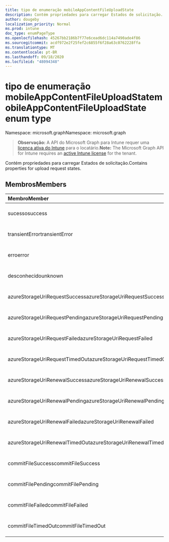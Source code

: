 ```yaml
---
title: tipo de enumeração mobileAppContentFileUploadState
description: Contém propriedades para carregar Estados de solicitação.
author: dougeby
localization_priority: Normal
ms.prod: intune
doc_type: enumPageType
ms.openlocfilehash: 45267bb2186b7f77e6cead6dc114a7490ade4f86
ms.sourcegitcommit: acdf972e2f25fef2c6855f6f28a63c0762228ffa
ms.translationtype: MT
ms.contentlocale: pt-BR
ms.lasthandoff: 09/18/2020
ms.locfileid: "48094348"
---
```

# <a name="mobileappcontentfileuploadstate-enum-type"></a><span data-ttu-id="843dc-103">tipo de enumeração mobileAppContentFileUploadState</span><span class="sxs-lookup"><span data-stu-id="843dc-103">mobileAppContentFileUploadState enum type</span></span>

<span data-ttu-id="843dc-104">Namespace: microsoft.graph</span><span class="sxs-lookup"><span data-stu-id="843dc-104">Namespace: microsoft.graph</span></span>

> <span data-ttu-id="843dc-105">**Observação:** A API do Microsoft Graph para Intune requer uma [licença ativa do Intune](https://go.microsoft.com/fwlink/?linkid=839381) para o locatário.</span><span class="sxs-lookup"><span data-stu-id="843dc-105">**Note:** The Microsoft Graph API for Intune requires an [active Intune license](https://go.microsoft.com/fwlink/?linkid=839381) for the tenant.</span></span>

<span data-ttu-id="843dc-106">Contém propriedades para carregar Estados de solicitação.</span><span class="sxs-lookup"><span data-stu-id="843dc-106">Contains properties for upload request states.</span></span>

## <a name="members"></a><span data-ttu-id="843dc-107">Membros</span><span class="sxs-lookup"><span data-stu-id="843dc-107">Members</span></span>
|<span data-ttu-id="843dc-108">Membro</span><span class="sxs-lookup"><span data-stu-id="843dc-108">Member</span></span>|<span data-ttu-id="843dc-109">Valor</span><span class="sxs-lookup"><span data-stu-id="843dc-109">Value</span></span>|<span data-ttu-id="843dc-110">Descrição</span><span class="sxs-lookup"><span data-stu-id="843dc-110">Description</span></span>|
|:---|:---|:---|
|<span data-ttu-id="843dc-111">sucesso</span><span class="sxs-lookup"><span data-stu-id="843dc-111">success</span></span>|<span data-ttu-id="843dc-112">,0</span><span class="sxs-lookup"><span data-stu-id="843dc-112">0</span></span>|<span data-ttu-id="843dc-113">Ainda não documentado</span><span class="sxs-lookup"><span data-stu-id="843dc-113">Not yet documented</span></span>|
|<span data-ttu-id="843dc-114">transientError</span><span class="sxs-lookup"><span data-stu-id="843dc-114">transientError</span></span>|<span data-ttu-id="843dc-115">1 </span><span class="sxs-lookup"><span data-stu-id="843dc-115">1</span></span>|<span data-ttu-id="843dc-116">Ainda não documentado</span><span class="sxs-lookup"><span data-stu-id="843dc-116">Not yet documented</span></span>|
|<span data-ttu-id="843dc-117">erro</span><span class="sxs-lookup"><span data-stu-id="843dc-117">error</span></span>|<span data-ttu-id="843dc-118">2 </span><span class="sxs-lookup"><span data-stu-id="843dc-118">2</span></span>|<span data-ttu-id="843dc-119">Ainda não documentado</span><span class="sxs-lookup"><span data-stu-id="843dc-119">Not yet documented</span></span>|
|<span data-ttu-id="843dc-120">desconhecido</span><span class="sxs-lookup"><span data-stu-id="843dc-120">unknown</span></span>|<span data-ttu-id="843dc-121">3D</span><span class="sxs-lookup"><span data-stu-id="843dc-121">3</span></span>|<span data-ttu-id="843dc-122">Ainda não documentado</span><span class="sxs-lookup"><span data-stu-id="843dc-122">Not yet documented</span></span>|
|<span data-ttu-id="843dc-123">azureStorageUriRequestSuccess</span><span class="sxs-lookup"><span data-stu-id="843dc-123">azureStorageUriRequestSuccess</span></span>|<span data-ttu-id="843dc-124">100</span><span class="sxs-lookup"><span data-stu-id="843dc-124">100</span></span>|<span data-ttu-id="843dc-125">Ainda não documentado</span><span class="sxs-lookup"><span data-stu-id="843dc-125">Not yet documented</span></span>|
|<span data-ttu-id="843dc-126">azureStorageUriRequestPending</span><span class="sxs-lookup"><span data-stu-id="843dc-126">azureStorageUriRequestPending</span></span>|<span data-ttu-id="843dc-127">101</span><span class="sxs-lookup"><span data-stu-id="843dc-127">101</span></span>|<span data-ttu-id="843dc-128">Ainda não documentado</span><span class="sxs-lookup"><span data-stu-id="843dc-128">Not yet documented</span></span>|
|<span data-ttu-id="843dc-129">azureStorageUriRequestFailed</span><span class="sxs-lookup"><span data-stu-id="843dc-129">azureStorageUriRequestFailed</span></span>|<span data-ttu-id="843dc-130">102</span><span class="sxs-lookup"><span data-stu-id="843dc-130">102</span></span>|<span data-ttu-id="843dc-131">Ainda não documentado</span><span class="sxs-lookup"><span data-stu-id="843dc-131">Not yet documented</span></span>|
|<span data-ttu-id="843dc-132">azureStorageUriRequestTimedOut</span><span class="sxs-lookup"><span data-stu-id="843dc-132">azureStorageUriRequestTimedOut</span></span>|<span data-ttu-id="843dc-133">103</span><span class="sxs-lookup"><span data-stu-id="843dc-133">103</span></span>|<span data-ttu-id="843dc-134">Ainda não documentado</span><span class="sxs-lookup"><span data-stu-id="843dc-134">Not yet documented</span></span>|
|<span data-ttu-id="843dc-135">azureStorageUriRenewalSuccess</span><span class="sxs-lookup"><span data-stu-id="843dc-135">azureStorageUriRenewalSuccess</span></span>|<span data-ttu-id="843dc-136">200</span><span class="sxs-lookup"><span data-stu-id="843dc-136">200</span></span>|<span data-ttu-id="843dc-137">Ainda não documentado</span><span class="sxs-lookup"><span data-stu-id="843dc-137">Not yet documented</span></span>|
|<span data-ttu-id="843dc-138">azureStorageUriRenewalPending</span><span class="sxs-lookup"><span data-stu-id="843dc-138">azureStorageUriRenewalPending</span></span>|<span data-ttu-id="843dc-139">201</span><span class="sxs-lookup"><span data-stu-id="843dc-139">201</span></span>|<span data-ttu-id="843dc-140">Ainda não documentado</span><span class="sxs-lookup"><span data-stu-id="843dc-140">Not yet documented</span></span>|
|<span data-ttu-id="843dc-141">azureStorageUriRenewalFailed</span><span class="sxs-lookup"><span data-stu-id="843dc-141">azureStorageUriRenewalFailed</span></span>|<span data-ttu-id="843dc-142">202</span><span class="sxs-lookup"><span data-stu-id="843dc-142">202</span></span>|<span data-ttu-id="843dc-143">Ainda não documentado</span><span class="sxs-lookup"><span data-stu-id="843dc-143">Not yet documented</span></span>|
|<span data-ttu-id="843dc-144">azureStorageUriRenewalTimedOut</span><span class="sxs-lookup"><span data-stu-id="843dc-144">azureStorageUriRenewalTimedOut</span></span>|<span data-ttu-id="843dc-145">203</span><span class="sxs-lookup"><span data-stu-id="843dc-145">203</span></span>|<span data-ttu-id="843dc-146">Ainda não documentado</span><span class="sxs-lookup"><span data-stu-id="843dc-146">Not yet documented</span></span>|
|<span data-ttu-id="843dc-147">commitFileSuccess</span><span class="sxs-lookup"><span data-stu-id="843dc-147">commitFileSuccess</span></span>|<span data-ttu-id="843dc-148">300</span><span class="sxs-lookup"><span data-stu-id="843dc-148">300</span></span>|<span data-ttu-id="843dc-149">Ainda não documentado</span><span class="sxs-lookup"><span data-stu-id="843dc-149">Not yet documented</span></span>|
|<span data-ttu-id="843dc-150">commitFilePending</span><span class="sxs-lookup"><span data-stu-id="843dc-150">commitFilePending</span></span>|<span data-ttu-id="843dc-151">301</span><span class="sxs-lookup"><span data-stu-id="843dc-151">301</span></span>|<span data-ttu-id="843dc-152">Ainda não documentado</span><span class="sxs-lookup"><span data-stu-id="843dc-152">Not yet documented</span></span>|
|<span data-ttu-id="843dc-153">commitFileFailed</span><span class="sxs-lookup"><span data-stu-id="843dc-153">commitFileFailed</span></span>|<span data-ttu-id="843dc-154">302</span><span class="sxs-lookup"><span data-stu-id="843dc-154">302</span></span>|<span data-ttu-id="843dc-155">Ainda não documentado</span><span class="sxs-lookup"><span data-stu-id="843dc-155">Not yet documented</span></span>|
|<span data-ttu-id="843dc-156">commitFileTimedOut</span><span class="sxs-lookup"><span data-stu-id="843dc-156">commitFileTimedOut</span></span>|<span data-ttu-id="843dc-157">303</span><span class="sxs-lookup"><span data-stu-id="843dc-157">303</span></span>|<span data-ttu-id="843dc-158">Ainda não documentado</span><span class="sxs-lookup"><span data-stu-id="843dc-158">Not yet documented</span></span>|










